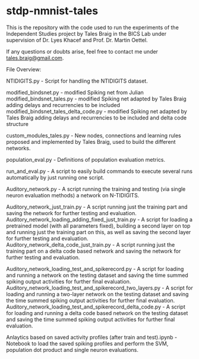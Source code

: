 # stdp-nmnist-tales

This is the repository with the code used to run the experiments of the Independent Studies project by Tales Braig in the BICS Lab under supervision of Dr. Lyes Khacef and Prof. Dr. Martin Oettel.

If any questions or doubts arise, feel free to contact me under tales.braig@gmail.com.

File Overview:

NTIDIGITS.py - Script for handling the NTIDIGITS dataset.

modified_bindsnet.py - modified Spiking net from Julian
modified_bindsnet_tales.py - modified Spiking net adapted by Tales Braig adding delays and recurrencies to be included
modified_bindsnet_tales_delta_code.py - modified Spiking net adapted by Tales Braig adding delays and recurrencies to be included and delta code structure

custom_modules_tales.py - New nodes, connections and learning rules proposed and implemented by Tales Braig, used to build the different networks.

population_eval.py - Definitions of population evaluation metrics.

run_and_eval.py - A script to easily build commands to execute several runs automatically by just running one script.

Auditory_network.py - A script running the training and testing (via single neuron evaluation methods) a network on N-TIDIGITS.

Auditory_network_just_train.py - A script running just the training part and saving the network for further testing and evaluation.
Auditory_network_loading_adding_fixed_just_train.py - A script for loading a pretrained model (with all parameters fixed), building a second layer on top and running just the training part on this, as well as saving the second layer for further testing and evaluation.
Auditory_network_delta_code_just_train.py - A script running just the training part on a delta code based network and saving the network for further testing and evaluation.

Auditory_network_loading_test_and_spikerecord.py - A script for loading and running a network on the testing dataset and saving the time summed spiking output activities for further final evaluation.
Auditory_network_loading_test_and_spikerecord_two_layers.py - A script for loading and running a two-layer network on the testing dataset and saving the time summed spiking output activities for further final evaluation.
Auditory_network_loading_test_and_spikerecord_delta_code.py - A script for loading and running a delta code based network on the testing dataset and saving the time summed spiking output activities for further final evaluation.

Anlaytics based on saved activity profiles (after train and test).ipynb - Notebook to load the saved spiking profiles and perform the SVM, population dot product and single neuron evaluations.
